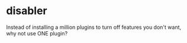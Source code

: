 disabler
========

Instead of installing a million plugins to turn off features you don't want, why not use ONE plugin?